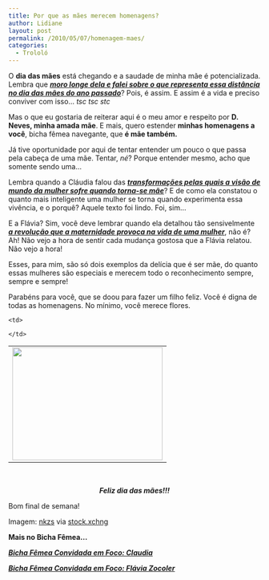 ```yaml
---
title: Por que as mães merecem homenagens?
author: Lidiane
layout: post
permalink: /2010/05/07/homenagem-maes/
categories:
  - Trololó
---
```

O **dia das mães** está chegando e a saudade de minha mãe é potencializada. Lembra que **_[moro longe dela e falei sobre o que representa essa distância no dia das mães do ano passado](http://www.trololodemulher.com.br/2009/05/08/homenagem-a-minha-me-e-s-bichas-fmeas-que-so-me/)_**? Pois, é assim. E assim é a vida e preciso conviver com isso… _tsc tsc stc_

Mas o que eu gostaria de reiterar aqui é o meu amor e respeito por **D. Neves, minha amada mãe**. E mais, quero estender **minhas homenagens a você**, bicha fêmea navegante, que **é mãe também.**

<!--more-->

Já tive oportunidade por aqui de tentar entender um pouco o que passa pela cabeça de uma mãe. Tentar, _né_? Porque entender mesmo, acho que somente sendo uma…

Lembra quando a Cláudia falou das **_[transformações pelas quais a visão de mundo da mulher sofre quando torna-se mãe](http://www.trololodemulher.com.br/2009/07/30/bicha-fmea-convidada-em-foco-claudia/)_**? E de como ela constatou o quanto mais inteligente uma mulher se torna quando experimenta essa vivência, e o porquê? Aquele texto foi lindo. Foi, sim…

E a Flávia? Sim, você deve lembrar quando ela detalhou tão sensivelmente **_[a revolução que a maternidade provoca na vida de uma mulher](http://www.trololodemulher.com.br/2009/08/20/bicha-fmea-convidada-em-foco-flvia-zocoler/)_**, não é? Ah! Não vejo a hora de sentir cada mudança gostosa que a Flávia relatou. Não vejo a hora!

Esses, para mim, são só dois exemplos da delícia que é ser mãe, do quanto essas mulheres são especiais e merecem todo o reconhecimento sempre, sempre e sempre!

Parabéns para você, que se doou para fazer um filho feliz. Você é digna de todas as homenagens. No mínimo, você merece flores.

<table align="center">
  <tr>
    <td>
      <a href="https://www.trololodemulher.com.br/2010/04/flores-tulipas-amarelas.jpg"><img class="aligncenter size-medium wp-image-4602" title="flores tulipas amarelas" src="https://www.trololodemulher.com.br/2010/04/flores-tulipas-amarelas-300x225.jpg" alt="" width="300" height="225" /></a>
    </td>
    
    <td>
       
    </td>
  </tr>
</table>

<p style="text-align: center;">
  <strong><em> </em></strong>
</p>

<p style="text-align: center;">
  <strong><em>Feliz dia das mães!!!</em></strong>
</p>

Bom final de semana!

Imagem: <a href="http://www.sxc.hu/profile/nkzs" target="_blank" rel="noopener noreferrer">nkzs</a> via <a href="http://www.sxc.hu/" target="_blank" rel="noopener noreferrer">stock.xchng</a>

**Mais no Bicha Fêmea…**

**_[Bicha Fêmea Convidada em Foco: Claudia](http://www.trololodemulher.com.br/2009/07/30/bicha-fmea-convidada-em-foco-claudia/)_**

**_[Bicha Fêmea Convidada em Foco: Flávia Zocoler](http://www.trololodemulher.com.br/2009/08/20/bicha-fmea-convidada-em-foco-flvia-zocoler/)_**